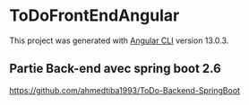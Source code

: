# ToDoFrontEndAngular

This project was generated with [Angular CLI](https://github.com/angular/angular-cli) version 13.0.3.

## Partie Back-end avec spring boot 2.6
https://github.com/ahmedtiba1993/ToDo-Backend-SpringBoot
